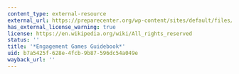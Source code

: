 ```yaml
---
content_type: external-resource
external_url: https://preparecenter.org/wp-content/sites/default/files/engagement-game-guide.pdf
has_external_license_warning: true
license: https://en.wikipedia.org/wiki/All_rights_reserved
status: ''
title: '*Engagement Games Guidebook*'
uid: b7a5425f-628e-4fcb-9b87-596dc54a049e
wayback_url: ''
---
```

